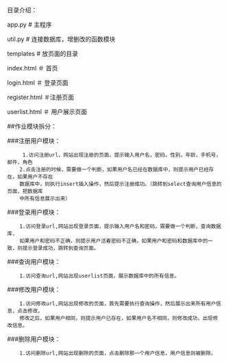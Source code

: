 目录介绍：

app.py  		# 主程序

util.py   		# 连接数据库，增删改的函数模块

templates    # 放页面的目录

   index.html  ＃ 首页
   
   login.html  ＃ 登录页面
   
   register.html ＃注册页面
   
   userlist.html  ＃ 用户展示页面


##作业模块拆分：

###注册用户模块：
```
	 1.访问注册url，网站出现注册的页面，提示输入用户名，密码，性别，年龄，手机号，邮件，角色
    2.点击注册的时候，需要做一个判断，如果用户名已经在数据库中，则提示用户已经存在，如果用户不存在    
    数据库中，则执行insert插入操作，然后提示注册成功。（跳转到select查询用户信息的页面，把数据库
    中所有信息展示出来）
```


###登录用户模块：
```
	1.访问登录url,网站出现登录页面，提示输入用户名和密码，需要做一个判断，查询数据库，
	如果用户和密码不正确，则提示用户活着密码不正确，如果用户和密码和数据库中的一致，则提示登录成功，跳转到查询页面。

```

###查询用户模块：
```
	1.访问查询url,网站出现userlist页面，展示数据库中的所有信息。

```

###修改用户模块：
```
	1.访问修改url,网站出现修改的页面，首先需要执行查询操作，然后展示出来所有用户信息，点击修改，
	修改之后，如果用户相同，则提示用户已存在，如果用户名不相同，则修改成功，出现修改信息。
```

###删除用户模块：
```
	1.访问删除url,网站出现删除的页面，点击删除那一个用户信息，用户信息则被删除。
```